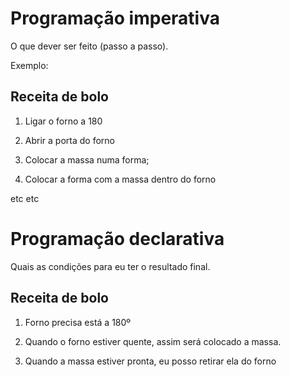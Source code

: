 # Programação imperativa

O que dever ser feito (passo a passo).

Exemplo:
## Receita de bolo

1. Ligar o forno a 180

2. Abrir a porta do forno

3. Colocar a massa numa forma;

4. Colocar a forma com a massa dentro do forno

etc
etc


# Programação declarativa

Quais as condições para eu ter o resultado final.


## Receita de bolo

1. Forno precisa está a 180º

2. Quando o forno estiver quente, assim será colocado a massa.

3. Quando a massa estiver pronta, eu posso retirar ela do forno
